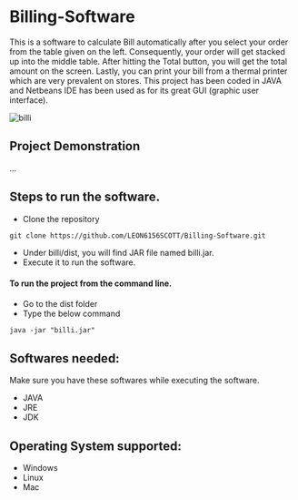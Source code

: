 # Billing-Software

This is a software to calculate Bill automatically after you select your order from the table given on the left. Consequently, your order will get stacked up into the middle table. After hitting the Total button, you will get the total amount on the screen. Lastly, you can print your bill from a thermal printer which are very prevalent on stores.  This project has been coded in JAVA and Netbeans IDE has been used as for its great GUI (graphic user interface).

![billi](https://user-images.githubusercontent.com/55585498/121791297-2ce4e300-cc06-11eb-8fea-4bf5b6796fad.jpg)

## Project Demonstration

...


## Steps to run the software.

- Clone the repository

```md
git clone https://github.com/LEON6156SCOTT/Billing-Software.git
```

- Under billi/dist, you will find JAR file named billi.jar. 
- Execute it to run the software.

#### To run the project from the command line.

- Go to the dist folder 
- Type the below command

```md
java -jar "billi.jar" 
```


## Softwares needed:

Make sure you have these softwares while executing the software.

- JAVA
- JRE
- JDK

## Operating System supported: 

- Windows
- Linux
- Mac
